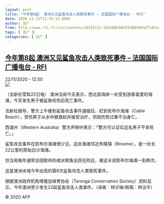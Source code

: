 ```yaml
---
layout: post
title: "今年第8起  澳洲又见鲨鱼攻击人类致死事件 – 法国国际广播电台 - RFI"
date: 2020-11-22T12:55:13.000Z
author: 法广
from: http://www.rfi.fr//cn/contenu/20201122-%E4%BB%8A%E5%B9%B4%E7%AC%AC8%E8%B5%B7-%E6%BE%B3%E6%B4%B2%E5%8F%88%E8%A7%81%E9%B2%A8%E9%B1%BC%E6%94%BB%E5%87%BB%E4%BA%BA%E7%B1%BB%E8%87%B4%E6%AD%BB%E4%BA%8B%E4%BB%B6
tags: [ 法广 ]
categories: [ 法广 ]
---
```

<!--1606049713000-->
[今年第8起  澳洲又见鲨鱼攻击人类致死事件 – 法国国际广播电台 - RFI](http://www.rfi.fr//cn/contenu/20201122-%E4%BB%8A%E5%B9%B4%E7%AC%AC8%E8%B5%B7-%E6%BE%B3%E6%B4%B2%E5%8F%88%E8%A7%81%E9%B2%A8%E9%B1%BC%E6%94%BB%E5%87%BB%E4%BA%BA%E7%B1%BB%E8%87%B4%E6%AD%BB%E4%BA%8B%E4%BB%B6)
------

<div>
<div>22/11/2020 - 12:50</div><img src="https://s.rfi.fr/media/display/6ca7de2a-2cba-11eb-b4b7-005056bff430/w:310/p:16x9/int0014b.201122195001.jpg"><div class="t-content__body u-clearfix">            <p>（法新社雪梨22日电）    澳洲当局今天表示，西北部海岸一处受到游客喜爱的海滩，今天发生男子被鲨鱼咬伤后死亡事件。</p><p>    法新社报导，警方上午接到鲨鱼攻击事件通报后，赶到凯布尔海滩（Cable Beach），受伤男子从水中被救起并接受治疗，但因伤势过重不治身亡。</p><p>    西澳州（Western Australia）警方声明中表示：「警方可以证实这名男子不幸死亡。」</p><p>    鲨鱼攻击事件在凯布尔海滩很少见，这处海滩邻近布隆镇（Broome），是一处长22公里的原始白沙海滩。</p><p>    但当局每年通常会因致命的咸水鳄鱼出现在附近，被迫关闭凯布尔海滩一到两次。</p><p>    这是澳洲水域今年出现的第8次鲨鱼攻击人类致死事件。</p><p>    根据澳洲政府机构塔隆加保育协会（Taronga Conservation Society）资料显示，今年澳洲至少发生22起鲨鱼攻击人类事件。（译者：林沂锋/核稿：林治平）</p>            <p class="t-copyright">© 2020 AFP</p>        </div>
</div>

